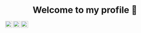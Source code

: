 # <center> Welcome to my profile 🔨 </center>

<a href="https://www.instagram.com/luiscardenazs/">
  <img align="left" alt="Luis Bolivar | Instagram" width="22px" src="https://raw.githubusercontent.com/hussainweb/hussainweb/main/icons/instagram.png" />
</a>
<a href="https://twitter.com/luisEd_Cardenas/">
  <img align="left" alt="Luis Bolivar| Twitter" width="22px" src="https://raw.githubusercontent.com/peterthehan/peterthehan/master/assets/twitter.svg" />
</a>
<a href="https://www.linkedin.com/in/theluisbolivar/">
  <img align="left" alt="Luis Bolivar | Linkedin" width="22px" src="https://raw.githubusercontent.com/peterthehan/peterthehan/master/assets/linkedin.svg" />
</a>







